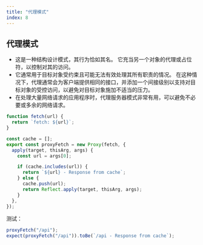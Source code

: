 ```yaml
---
title: "代理模式"
index: 8
---
```


## 代理模式

- 这是一种结构设计模式，其行为恰如其名。 它充当另一个对象的代理或占位符，以控制对其的访问。
- 它通常用于目标对象受约束且可能无法有效处理其所有职责的情况。 在这种情况下，代理通常会为客户端提供相同的接口，并添加一个间接级别以支持对目标对象的受控访问，以避免对目标对象施加不适当的压力。
- 在处理大量网络请求的应用程序时，代理服务器模式非常有用，可以避免不必要或多余的网络请求。

```ts
function fetch(url) {
  return `fetch: ${url}`;
}

const cache = [];
export const proxyFetch = new Proxy(fetch, {
  apply(target, thisArg, args) {
    const url = args[0];

    if (cache.includes(url)) {
      return `${url} - Response from cache`;
    } else {
      cache.push(url);
      return Reflect.apply(target, thisArg, args);
    }
  },
});
```

测试：

```ts
proxyFetch("/api");
expect(proxyFetch("/api")).toBe(`/api - Response from cache`);
```
